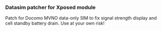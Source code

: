 ### Datasim patcher for Xposed module

Patch for Docomo MVNO data-only SIM to fix signal strength display and cell standby battery drain. Use at your own risk!